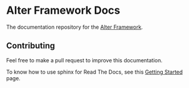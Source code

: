 Alter Framework Docs
====

The documentation repository for the [Alter Framework](http://alterfw.github.io/).

## Contributing

Feel free to make a pull request to improve this documentation.

To know how to use sphinx for Read The Docs, see this [Getting Started](http://read-the-docs.readthedocs.org/en/latest/getting_started.html) page.
